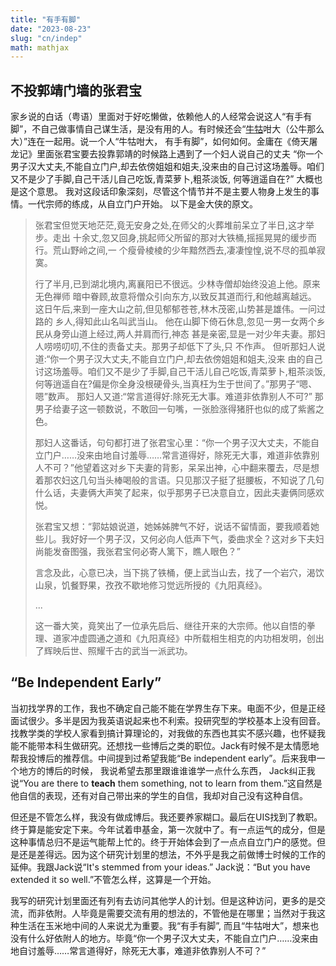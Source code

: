 ```yaml
---
title: "有手有脚"
date: "2023-08-23"
slug: "cn/indep"
math: mathjax
---
```

## 不投郭靖门墙的张君宝

家乡说的白话（粤语）里面对于好吃懒做，依赖他人的人经常会说这人“有手有脚”，不自己做事情自己谋生活，是没有用的人。有时候还会“[牛牯](https://shyyp.net/searoh?q=%E7%89%9B%E7%89%AF)咁大（公牛那么大）”连在一起用。说一个人“牛牯咁大， 有手有脚”，如何如何。金庸在《倚天屠龙记》里面张君宝要去投靠郭靖的时候路上遇到了一个妇人说自己的丈夫 “你一个男子汉大丈夫,不能自立门户,却去依傍姐姐和姐夫,没来由的自己讨这场羞辱。咱们又不是少了手脚,自己干活儿自己吃饭,青菜萝卜,粗茶淡饭,
何等逍遥自在?” 大概也是这个意思。 我对这段话印象深刻，尽管这个情节并不是主要人物身上发生的事情。一代宗师的练成，从自立门户开始。 以下是金大侠的原文。
<blockquote>
<p>张君宝但觉天地茫茫,竟无安身之处,在师父的火葬堆前呆立了半日,这才举步。走出
十余丈,忽又回身,挑起师父所留的那对大铁桶,摇摇晃晃的缓步而行。荒山野岭之间,一
个瘦骨棱棱的少年黯然西去,凄凄惶惶,说不尽的孤单寂寞。

行了半月,已到湖北境内,离襄阳已不很远。少林寺僧却始终没追上他。原来无色禅师
暗中眷顾,故意将僧众引向东方,以致反其道而行,和他越离越远。
这日午后,来到一座大山之前,但见郁郁苍苍,林木茂密,山势甚是雄伟。一问过路的
乡人,得知此山名叫武当山。
他在山脚下倚石休息,忽见一男一女两个乡民从身旁山道上经过,两人并肩而行,神态
甚是亲密,显是一对少年夫妻。那妇人唠唠叨叨,不住的责备丈夫。那男子却低下了头,只
不作声。
但听那妇人说道:“你一个男子汉大丈夫,不能自立门户,却去依傍姐姐和姐夫,没来
由的自己讨这场羞辱。咱们又不是少了手脚,自己干活儿自己吃饭,青菜萝卜,粗茶淡饭,
何等逍遥自在?偏是你全身没根硬骨头,当真枉为生于世间了。”那男子“嗯、嗯”数声。
那妇人又道:“常言道得好:除死无大事。难道非依靠别人不可?” 那男子给妻子这一顿数说，不敢回一句嘴，一张脸涨得猪肝也似的成了紫酱之色。

那妇人这番话，句句都打进了张君宝心里：“你一个男子汉大丈夫，不能自立门户……没来由地自讨羞辱……常言道得好，除死无大事，难道非依靠别人不可？”他望着这对乡下夫妻的背影，呆呆出神，心中翻来覆去，尽是想着那农妇这几句当头棒喝般的言语。只见那汉子挺了挺腰板，不知说了几句什么话，夫妻俩大声笑了起来，似乎那男子已决意自立，因此夫妻俩同感欢悦。

张君宝又想：“郭姑娘说道，她姊姊脾气不好，说话不留情面，要我顺着她些儿。我好好一个男子汉，又何必向人低声下气，委曲求全？这对乡下夫妇尚能发奋图强，我张君宝何必寄人篱下，瞧人眼色？”

言念及此，心意已决，当下挑了铁桶，便上武当山去，找了一个岩穴，渴饮山泉，饥餐野果，孜孜不歇地修习觉远所授的《九阳真经》。

...

这一番大笑，竟笑出了一位承先启后、继往开来的大宗师。他以自悟的拳理、道家冲虚圆通之道和《九阳真经》中所载相生相克的内功相发明，创出了辉映后世、照耀千古的武当一派武功。
</p>
</blockquote>

## “Be Independent Early”
当初找学界的工作，我也不确定自己能不能在学界生存下来。电面不少，但是正经面试很少。多半是因为我英语说起来也不利索。投研究型的学校基本上没有回音。找教学类的学校人家看到搞计算理论的，对我做的东西也其实不感兴趣，也怀疑我能不能带本科生做研究。还想找一些博后之类的职位。Jack有时候不是太情愿地帮我投博后的推荐信。中间提到过希望我能“Be independent early”。后来我申一个地方的博后的时候， 我说希望去那里跟谁谁谁学一点什么东西， Jack纠正我说“You are there to **teach** them something, not to learn from them.”这自然是他自信的表现，还有对自己带出来的学生的自信，我却对自己没有这种自信。 

但还是不管怎么样，我没有做成博后。我还要养家糊口。最后在UIS找到了教职。终于算是能安定下来。今年试着申基金，第一次就中了。有一点运气的成分，但是这种事情总归不是运气能帮上忙的。终于开始体会到了一点点自立门户的感觉。但是还是差得远。因为这个研究计划里的想法，不外乎是我之前做博士时候的工作的延伸。我跟Jack说“It's stemmed from your ideas.” Jack说：“But you have extended it so well.”不管怎么样，这算是一个开始。 

我写的研究计划里面还有列有去访问其他学人的计划。但是这种访问，更多的是交流，而非依附。人毕竟是需要交流有用的想法的，不管他是在哪里；当然对于我这种生活在玉米地中间的人来说尤为重要。我“有手有脚”, 而且“牛牯咁大”，想来也没有什么好依附人的地方。毕竟“你一个男子汉大丈夫，不能自立门户……没来由地自讨羞辱……常言道得好，除死无大事，难道非依靠别人不可？”

